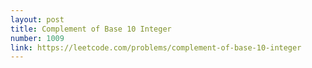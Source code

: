 ```yaml
---
layout: post
title: Complement of Base 10 Integer
number: 1009
link: https://leetcode.com/problems/complement-of-base-10-integer
---
```

